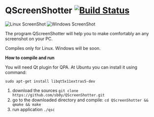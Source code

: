 # QScreenShotter [![Build Status](https://travis-ci.org/sb0y/QScreenShotter.svg?branch=master)](https://travis-ci.org/sb0y/QScreenShotter)

![Linux ScreenShot](https://myapps.developer.ubuntu.com/site_media/appmedia/2015/02/QScreenShotter_004.png)
![Windows ScreenShot](http://cs612220.vk.me/u886253/docs/e6f3e3534211/Bezymyannyy.png?extra=nfhsNxjOCbsJkEqVp1gOV9OOffnxGJDjwvlQh-DbWMW2jl07fCwBRCSDWzfE0VlB71w7nxFuqsmia1K0KFis-Ar_zeka)

The program QScreenShotter will help you to make comfortably an any screenshot on your PC.

Сompiles only for Linux. Windows will be soon.

**How to compile and run**

You will need Qt plugin for QPA. At Ubuntu you can install it using command:

`sudo apt-get install libqt5x11extras5-dev`

1. download the sources `git clone https://github.com/sb0y/QScreenShotter.git`
2. go to the downloaded directory and compile: `cd QScreenShotter && qmake && make`
3. run application `./qsc`
